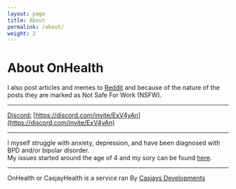 ```yaml
---
layout: page
title: About
permalink: /about/
weight: 2
---
```


# About OnHealth  
  
I also post articles and memes to [Reddit](http://reddit.com/r/onhealth) and because of the nature of the posts they are marked as Not Safe For Work (NSFW).  
  
---
  
[Discord:](http://discordapp.com) [https://discord.com/invite/ExV4yAn](https://discord.com/invite/ExV4yAn)  
  
---
  
I myself struggle with anxiety, depression, and have been diagnosed with BPD and/or bipolar disorder.  
My issues started around the age of 4 and my sory can be found [here](https://github.com/casjay/life#life).  
  
---
  
OnHealth or CasjayHealth is a service ran By [Casjays Developments](http://casjay.pro)  

